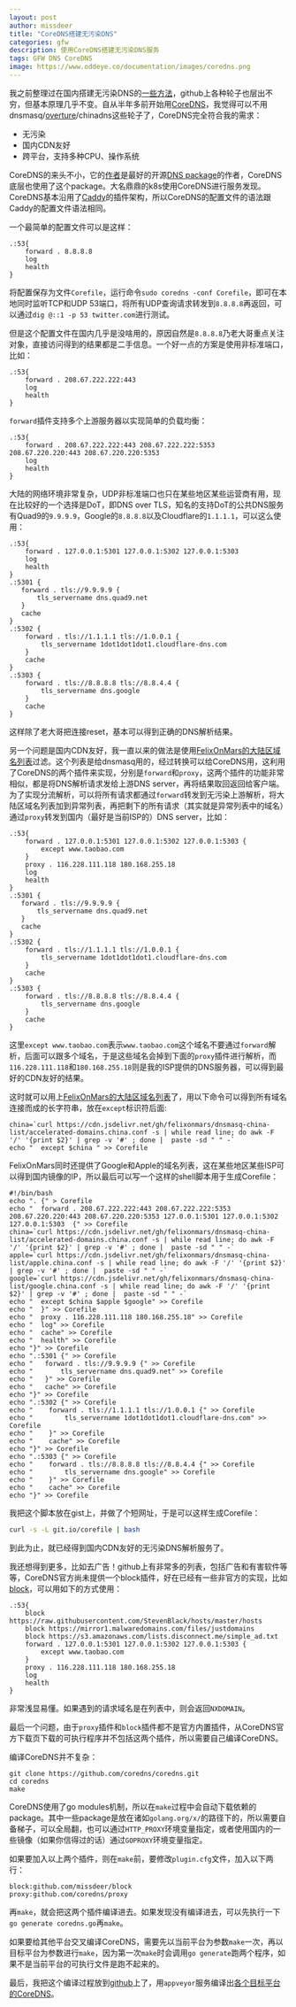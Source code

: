 ```yaml
---
layout: post
author: missdeer
title: "CoreDNS搭建无污染DNS"
categories: gfw
description: 使用CoreDNS搭建无污染DNS服务
tags: GFW DNS CoreDNS
image: https://www.oddeye.co/documentation/images/coredns.png
---
```


我之前整理过在国内搭建无污染DNS的[一些方法](../../../2016/05/dns-resolve/)，github上各种轮子也层出不穷，但基本原理几乎不变。自从半年多前开始用[CoreDNS](https://github.com/coredns/coredns)，我觉得可以不用dnsmasq/[overture](https://github.com/shawn1m/overture)/chinadns这些轮子了，CoreDNS完全符合我的需求：

* 无污染
* 国内CDN友好
* 跨平台，支持多种CPU、操作系统

CoreDNS的来头不小，它的[作者](https://github.com/miekg)是最好的开源[DNS package](https://github.com/miekg/dns)的作者，CoreDNS底层也使用了这个package。大名鼎鼎的k8s使用CoreDNS进行服务发现。CoreDNS基本沿用了[Caddy](https://caddyserver.com/)的插件架构，所以CoreDNS的配置文件的语法跟Caddy的配置文件语法相同。

一个最简单的配置文件可以是这样：

```
.:53{
    forward . 8.8.8.8
    log
    health
}
```

将配置保存为文件`Corefile`，运行命令`sudo coredns -conf Corefile`，即可在本地同时监听TCP和UDP 53端口，将所有UDP查询请求转发到`8.8.8.8`再返回，可以通过`dig @::1 -p 53 twitter.com`进行测试。

但是这个配置文件在国内几乎是没啥用的，原因自然是`8.8.8.8`乃老大哥重点关注对象，直接访问得到的结果都是二手信息。一个好一点的方案是使用非标准端口，比如：

```
.:53{
    forward . 208.67.222.222:443
    log
    health
}
```

`forward`插件支持多个上游服务器以实现简单的负载均衡：

```
.:53{
    forward . 208.67.222.222:443 208.67.222.222:5353 208.67.220.220:443 208.67.220.220:5353
    log
    health
}
```

大陆的网络环境非常复杂，UDP非标准端口也只在某些地区某些运营商有用，现在比较好的一个选择是DoT，即DNS over TLS，知名的支持DoT的公共DNS服务有Quad9的`9.9.9.9`，Google的`8.8.8.8`以及Cloudflare的`1.1.1.1`，可以这么使用：

```
.:53{
    forward . 127.0.0.1:5301 127.0.0.1:5302 127.0.0.1:5303
    log
    health
}
.:5301 {
   forward . tls://9.9.9.9 {
       tls_servername dns.quad9.net
   }
   cache
}
.:5302 {
    forward . tls://1.1.1.1 tls://1.0.0.1 {
        tls_servername 1dot1dot1dot1.cloudflare-dns.com
    }
    cache
}
.:5303 {
    forward . tls://8.8.8.8 tls://8.8.4.4 {
        tls_servername dns.google
    }
    cache
}
```

这样除了老大哥把连接reset，基本可以得到正确的DNS解析结果。

另一个问题是国内CDN友好，我一直以来的做法是使用[FelixOnMars的大陆区域名列表](https://github.com/felixonmars/dnsmasq-china-list)过滤。这个列表是给dnsmasq用的，经过转换可以给CoreDNS用，这利用了CoreDNS的两个插件来实现，分别是`forward`和`proxy`，这两个插件的功能非常相似，都是将DNS解析请求发给上游DNS server，再将结果取回返回给客户端。为了实现分流解析，可以将所有请求都通过`forward`转发到无污染上游解析，将大陆区域名列表加到异常列表，再把剩下的所有请求（其实就是异常列表中的域名）通过`proxy`转发到国内（最好是当前ISP的）DNS server，比如：

```
.:53{
    forward . 127.0.0.1:5301 127.0.0.1:5302 127.0.0.1:5303 {
        except www.taobao.com
    }
    proxy . 116.228.111.118 180.168.255.18
    log
    health
}
.:5301 {
   forward . tls://9.9.9.9 {
       tls_servername dns.quad9.net
   }
   cache
}
.:5302 {
    forward . tls://1.1.1.1 tls://1.0.0.1 {
        tls_servername 1dot1dot1dot1.cloudflare-dns.com
    }
    cache
}
.:5303 {
    forward . tls://8.8.8.8 tls://8.8.4.4 {
        tls_servername dns.google
    }
    cache
}
```

这里`except www.taobao.com`表示`www.taobao.com`这个域名不要通过`forward`解析，后面可以跟多个域名，于是这些域名会掉到下面的`proxy`插件进行解析，而`116.228.111.118`和`180.168.255.18`则是我的ISP提供的DNS服务器，可以得到最好的CDN友好的结果。

这时就可以用上[FelixOnMars的大陆区域名列表](https://github.com/felixonmars/dnsmasq-china-list)了，用以下命令可以得到所有域名连接而成的长字符串，放在`except`标识符后面:

```
china=`curl https://cdn.jsdelivr.net/gh/felixonmars/dnsmasq-china-list/accelerated-domains.china.conf -s | while read line; do awk -F '/' '{print $2}' | grep -v '#' ; done |  paste -sd " " -`
echo "  except $china " >> Corefile
```

FelixOnMars同时还提供了Google和Apple的域名列表，这在某些地区某些ISP可以得到国内镜像的IP，所以最后可以写一个这样的shell脚本用于生成Corefile：

```shell
#!/bin/bash
echo ". {" > Corefile
echo "  forward . 208.67.222.222:443 208.67.222.222:5353 208.67.220.220:443 208.67.220.220:5353 127.0.0.1:5301 127.0.0.1:5302 127.0.0.1:5303  {" >> Corefile
china=`curl https://cdn.jsdelivr.net/gh/felixonmars/dnsmasq-china-list/accelerated-domains.china.conf -s | while read line; do awk -F '/' '{print $2}' | grep -v '#' ; done |  paste -sd " " -`
apple=`curl https://cdn.jsdelivr.net/gh/felixonmars/dnsmasq-china-list/apple.china.conf -s | while read line; do awk -F '/' '{print $2}' | grep -v '#' ; done |  paste -sd " " -`
google=`curl https://cdn.jsdelivr.net/gh/felixonmars/dnsmasq-china-list/google.china.conf -s | while read line; do awk -F '/' '{print $2}' | grep -v '#' ; done |  paste -sd " " -`
echo "  except $china $apple $google" >> Corefile
echo "  }" >> Corefile
echo "  proxy . 116.228.111.118 180.168.255.18" >> Corefile
echo "  log" >> Corefile
echo "  cache" >> Corefile
echo "  health" >> Corefile
echo "}" >> Corefile
echo ".:5301 {" >> Corefile
echo "   forward . tls://9.9.9.9 {" >> Corefile
echo "       tls_servername dns.quad9.net" >> Corefile
echo "   }" >> Corefile
echo "   cache" >> Corefile
echo "}" >> Corefile
echo ".:5302 {" >> Corefile
echo "    forward . tls://1.1.1.1 tls://1.0.0.1 {" >> Corefile
echo "        tls_servername 1dot1dot1dot1.cloudflare-dns.com" >> Corefile
echo "    }" >> Corefile
echo "    cache" >> Corefile
echo "}" >> Corefile
echo ".:5303 {" >> Corefile
echo "    forward . tls://8.8.8.8 tls://8.8.4.4 {" >> Corefile
echo "        tls_servername dns.google" >> Corefile
echo "    }" >> Corefile
echo "    cache" >> Corefile
echo "}" >> Corefile
```

我把这个脚本放在gist上，并做了个短网址，于是可以这样生成Corefile：

```bash
curl -s -L git.io/corefile | bash
```

到此为止，就已经得到国内CDN友好的无污染DNS解析服务了。

我还想得到更多，比如去广告！github上有非常多的列表，包括广告和有害软件等等，CoreDNS官方尚未提供一个block插件，好在已经有一些非官方的实现，比如[block](https://github.com/missdeer/block/)，可以用如下的方式使用：

```
.:53{
    block https://raw.githubusercontent.com/StevenBlack/hosts/master/hosts
    block https://mirror1.malwaredomains.com/files/justdomains
    block https://s3.amazonaws.com/lists.disconnect.me/simple_ad.txt
    forward . 127.0.0.1:5301 127.0.0.1:5302 127.0.0.1:5303 {
        except www.taobao.com
    }
    proxy . 116.228.111.118 180.168.255.18
    log
    health
}
```

非常浅显易懂。如果遇到的请求域名是在列表中，则会返回`NXDOMAIN`。

最后一个问题，由于`proxy`插件和`block`插件都不是官方内置插件，从CoreDNS官方下载页下载的可执行程序并不包括这两个插件，所以需要自己编译CoreDNS。

编译CoreDNS并不复杂：

```
git clone https://github.com/coredns/coredns.git
cd coredns
make
```

CoreDNS使用了go modules机制，所以在`make`过程中会自动下载依赖的package。其中一些package是放在诸如`golang.org/x/`的路径下的，所以需要自备梯子，可以全局翻，也可以通过`HTTP_PROXY`环境变量指定，或者使用国内的一些镜像（如果你信得过的话）通过`GOPROXY`环境变量指定。

如果要加入以上两个插件，则在`make`前，要修改`plugin.cfg`文件，加入以下两行：

```
block:github.com/missdeer/block
proxy:github.com/coredns/proxy
```

再`make`，就会把这两个插件编译进去。如果发现没有编译进去，可以先执行一下`go generate coredns.go`再`make`。

如果要给其他平台交叉编译CoreDNS，需要先以当前平台为参数`make`一次，再以目标平台为参数进行`make`，因为第一次`make`时会调用`go generate`跑两个程序，如果不是当前平台的可执行文件是跑不起来的。

最后，我把这个编译过程放到[github](https://github.com/missdeer/coredns_custom_build)上了，用`appveyor`服务编译出[各个目标平台的CoreDNS](https://ci.appveyor.com/project/missdeer/coredns-custom-build)。